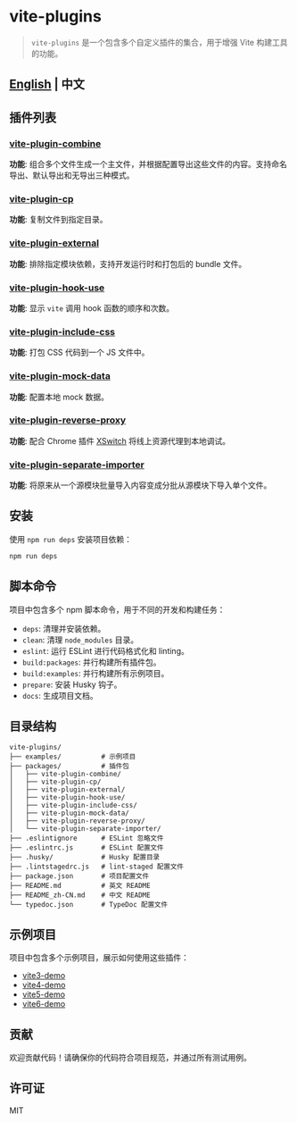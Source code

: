# vite-plugins

> `vite-plugins` 是一个包含多个自定义插件的集合，用于增强 Vite 构建工具的功能。

## [English](./README.md) | 中文

## 插件列表

### [vite-plugin-combine](packages/vite-plugin-combine)

**功能**: 组合多个文件生成一个主文件，并根据配置导出这些文件的内容。支持命名导出、默认导出和无导出三种模式。

### [vite-plugin-cp](packages/vite-plugin-cp)

**功能**: 复制文件到指定目录。

### [vite-plugin-external](packages/vite-plugin-external)

**功能**: 排除指定模块依赖，支持开发运行时和打包后的 bundle 文件。

### [vite-plugin-hook-use](packages/vite-plugin-hook-use)

**功能**: 显示 `vite` 调用 hook 函数的顺序和次数。

### [vite-plugin-include-css](packages/vite-plugin-include-css)

**功能**: 打包 CSS 代码到一个 JS 文件中。

### [vite-plugin-mock-data](packages/vite-plugin-mock-data)

**功能**: 配置本地 mock 数据。

### [vite-plugin-reverse-proxy](packages/vite-plugin-reverse-proxy)

**功能**: 配合 Chrome 插件 [XSwitch](https://chrome.google.com/webstore/detail/xswitch/idkjhjggpffolpidfkikidcokdkdaogg) 将线上资源代理到本地调试。

### [vite-plugin-separate-importer](packages/vite-plugin-separate-importer)

**功能**: 将原来从一个源模块批量导入内容变成分批从源模块下导入单个文件。

## 安装

使用 `npm run deps` 安装项目依赖：

```bash
npm run deps
```

## 脚本命令

项目中包含多个 npm 脚本命令，用于不同的开发和构建任务：

- `deps`: 清理并安装依赖。
- `clean`: 清理 `node_modules` 目录。
- `eslint`: 运行 ESLint 进行代码格式化和 linting。
- `build:packages`: 并行构建所有插件包。
- `build:examples`: 并行构建所有示例项目。
- `prepare`: 安装 Husky 钩子。
- `docs`: 生成项目文档。

## 目录结构

```
vite-plugins/
├── examples/          # 示例项目
├── packages/          # 插件包
│   ├── vite-plugin-combine/
│   ├── vite-plugin-cp/
│   ├── vite-plugin-external/
│   ├── vite-plugin-hook-use/
│   ├── vite-plugin-include-css/
│   ├── vite-plugin-mock-data/
│   ├── vite-plugin-reverse-proxy/
│   └── vite-plugin-separate-importer/
├── .eslintignore      # ESLint 忽略文件
├── .eslintrc.js       # ESLint 配置文件
├── .husky/            # Husky 配置目录
├── .lintstagedrc.js   # lint-staged 配置文件
├── package.json       # 项目配置文件
├── README.md          # 英文 README
├── README_zh-CN.md    # 中文 README
└── typedoc.json       # TypeDoc 配置文件
```

## 示例项目

项目中包含多个示例项目，展示如何使用这些插件：

- [vite3-demo](./examples/vite3-demo)
- [vite4-demo](./examples/vite4-demo)
- [vite5-demo](./examples/vite5-demo)
- [vite6-demo](./examples/vite6-demo)

## 贡献

欢迎贡献代码！请确保你的代码符合项目规范，并通过所有测试用例。

## 许可证

MIT